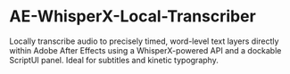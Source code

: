 # AE-WhisperX-Local-Transcriber
Locally transcribe audio to precisely timed, word-level text layers directly within Adobe After Effects using a WhisperX-powered API and a dockable ScriptUI panel. Ideal for subtitles and kinetic typography.
